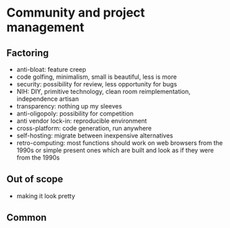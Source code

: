 # Community and project management

## Factoring

* anti-bloat: feature creep
* code golfing, minimalism, small is beautiful, less is more
* security: possibility for review, less opportunity for bugs
* NIH: DIY, primitive technology, clean room reimplementation, independence artisan
* transparency: nothing up my sleeves
* anti-oligopoly: possibility for competition
* anti vendor lock-in: reproducible environment
* cross-platform: code generation, run anywhere
* self-hosting: migrate between inexpensive alternatives
* retro-computing: most functions should work on web browsers from the 1990s or simple present ones which are built and look as if they were from the 1990s

## Out of scope

* making it look pretty

## Common
